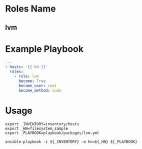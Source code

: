 # Roles Name
## lvm

# Example Playbook
``` yaml
---
- hosts: '{{ hn }}'
  roles:
    - role: lvm
      become: True
      become_user: root
      become_method: sudo

```

# Usage
``` shell
export _INVENTORY=inventory/hosts
export _HN=filesystem_sample
export _PLAYBOOK=playbook/packages/lvm.yml

ansible-playbook -i ${_INVENTORY} -e hn=${_HN} ${_PLAYBOOK}
```
